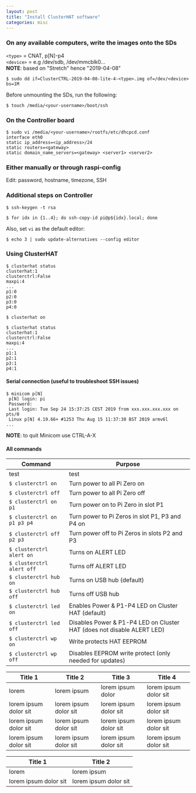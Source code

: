 ```yaml
---
layout: post
title: "Install ClusterHAT software"
categories: misc
---
```


### On any available computers, write the images onto the SDs
`<type>` = CNAT, p[N]-p4<br/>
`<device>` = e.g /dev/sdb, /dev/mmcblk0...<br/>
**NOTE**: based on "Stretch" hence "2019-04-08"
```
$ sudo dd if=ClusterCTRL-2019-04-08-lite-4-<type>.img of=/dev/<device> bs=1M
```

Before unmounting the SDs, run the following:
```
$ touch /media/<your-username>/boot/ssh
```

### On the Controller board
```
$ sudo vi /media/<your-username>/rootfs/etc/dhcpcd.conf
interface eth0
static ip_address=<ip_address>/24
static routers=<gateway>
static domain_name_servers=<gateway> <server1> <server2>
```

### Either manually or through raspi-config
Edit: password, hostname, timezone, SSH

### Additional steps on Controller
```
$ ssh-keygen -t rsa

$ for idx in {1..4}; do ssh-copy-id pi@p${idx}.local; done
```

Also, set `vi` as the default editor:
```
$ echo 3 | sudo update-alternatives --config editor
```

### Using ClusterHAT
```
$ clusterhat status
clusterhat:1
clusterctrl:False
maxpi:4
...
p1:0
p2:0
p3:0
p4:0

$ clusterhat on

$ clusterhat status
clusterhat:1
clusterctrl:False
maxpi:4
...
p1:1
p2:1
p3:1
p4:1
```

#### Serial connection (useful to troubleshoot SSH issues)
```
$ minicom p[N]
 p[N] login: pi
 Password:
 Last login: Tue Sep 24 15:37:25 CEST 2019 from xxx.xxx.xxx.xxx on pts/0
 Linux p[N] 4.19.66+ #1253 Thu Aug 15 11:37:30 BST 2019 armv6l
...
```
**NOTE**: to quit Minicom use CTRL-A-X

#### All commands
Command                      | Purpose
---------------------------- | ----------------------------
test                         | test
`$ clusterctrl on`           | Turn power to all Pi Zero on
`$ clusterctrl off` | Turn power to all Pi Zero off
`$ clusterctrl on p1` | Turn power on to Pi Zero in slot P1
`$ clusterctrl on p1 p3 p4` | Turn power to Pi Zeros in slot P1, P3 and P4 on
`$ clusterctrl off p2 p3` | Turn power off to Pi Zeros in slots P2 and P3
`$ clusterctrl alert on` | Turns on ALERT LED
`$ clusterctrl alert off` | Turns off ALERT LED
`$ clusterctrl hub on` | Turns on USB hub (default)
`$ clusterctrl hub off` | Turns off USB hub
`$ clusterctrl led on` | Enables Power & P1-P4 LED on Cluster HAT (default) 
`$ clusterctrl led off` | Disables Power & P1-P4 LED on Cluster HAT (does not disable ALERT LED)
`$ clusterctrl wp on` | Write protects HAT EEPROM
`$ clusterctrl wp off` | Disables EEPROM write protect (only needed for updates)

Title 1               | Title 2               | Title 3               | Title 4
--------------------- | --------------------- | --------------------- | ---------------------
lorem                 | lorem ipsum           | lorem ipsum dolor     | lorem ipsum dolor sit
lorem ipsum dolor sit | lorem ipsum dolor sit | lorem ipsum dolor sit | lorem ipsum dolor sit
lorem ipsum dolor sit | lorem ipsum dolor sit | lorem ipsum dolor sit | lorem ipsum dolor sit
lorem ipsum dolor sit | lorem ipsum dolor sit | lorem ipsum dolor sit | lorem ipsum dolor sit

Title 1               | Title 2
--------------------- | ---------------------
lorem                 | lorem ipsum
lorem ipsum dolor sit | lorem ipsum dolor sit

